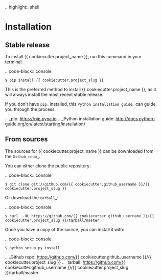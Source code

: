 .. highlight:: shell

Installation
============


Stable release
--------------

To install {{ cookiecutter.project_name }}, run this command in your terminal:

.. code-block:: console

    $ pip install {{ cookiecutter.project_slug }}

This is the preferred method to install {{ cookiecutter.project_name }}, as it will always install the most recent stable release. 

If you don't have `pip`_ installed, this `Python installation guide`_ can guide
you through the process.

.. _pip: https://pip.pypa.io
.. _Python installation guide: http://docs.python-guide.org/en/latest/starting/installation/


From sources
------------

The sources for {{ cookiecutter.project_name }} can be downloaded from the `Github repo`_.

You can either clone the public repository:

.. code-block:: console

    $ git clone git://github.com/{{ cookiecutter.github_username }}/{{ cookiecutter.project_slug }}

Or download the `tarball`_:

.. code-block:: console

    $ curl  -OL https://github.com/{{ cookiecutter.github_username }}/{{ cookiecutter.project_slug }}/tarball/master

Once you have a copy of the source, you can install it with:

.. code-block:: console

    $ python setup.py install


.. _Github repo: https://github.com/{{ cookiecutter.github_username }}/{{ cookiecutter.project_slug }}
.. _tarball: https://github.com/{{ cookiecutter.github_username }}/{{ cookiecutter.project_slug }}/tarball/master
